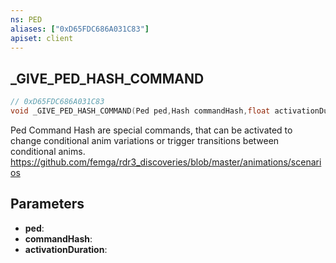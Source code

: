 ```yaml
---
ns: PED
aliases: ["0xD65FDC686A031C83"]
apiset: client
---
```

## _GIVE_PED_HASH_COMMAND

```c
// 0xD65FDC686A031C83
void _GIVE_PED_HASH_COMMAND(Ped ped,Hash commandHash,float activationDuration);
```

Ped Command Hash are special commands, that can be activated to change conditional anim variations or trigger transitions between conditional anims.
https://github.com/femga/rdr3_discoveries/blob/master/animations/scenarios

## Parameters
* **ped**:
* **commandHash**:
* **activationDuration**: